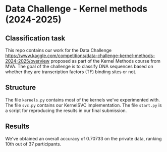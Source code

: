 # Data Challenge - Kernel methods (2024-2025)

## Classification task
This repo contains our work for the Data Challenge https://www.kaggle.com/competitions/data-challenge-kernel-methods-2024-2025/overview proposed as part of the Kernel Methods course from MVA. The goal of the challenge is to classify DNA sequences based on whether they are transcription factors (TF) binding sites or not.

## Structure
The file ``kernels.py`` contains most of the kernels we've experimented with. The file ``svc.py`` contains our KernelSVC implementation. The file ``start.py`` is a script for reproducing the results in our final submission.

## Results
We've obtained an overall accuracy of 0.70733 on the private data, ranking 10th out of 37 participants.


